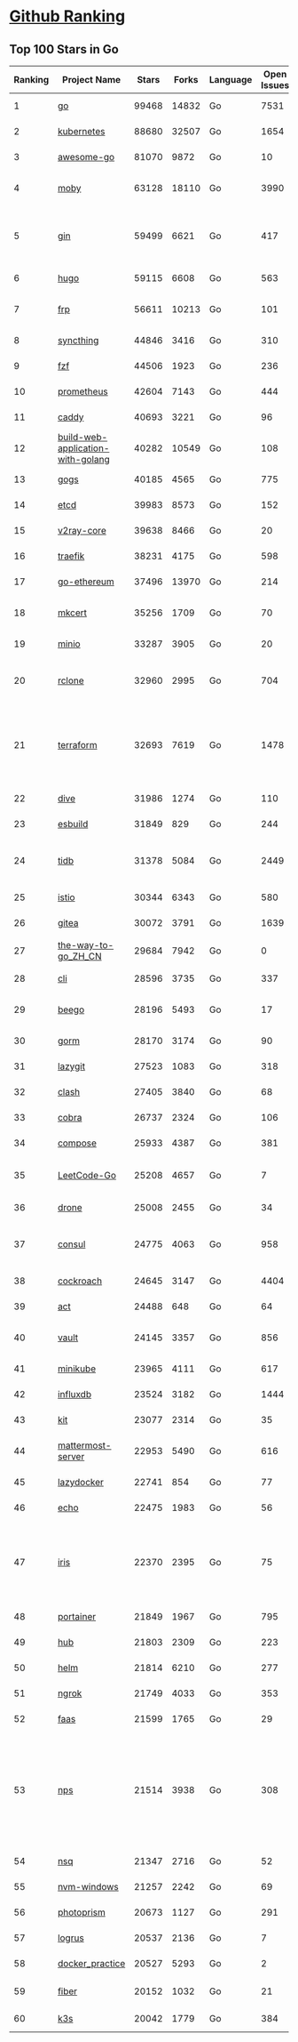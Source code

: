 [Github Ranking](../README.md)
==========

## Top 100 Stars in Go

| Ranking | Project Name | Stars | Forks | Language | Open Issues | Description | Last Commit |
| ------- | ------------ | ----- | ----- | -------- | ----------- | ----------- | ----------- |
| 1 | [go](https://github.com/golang/go) | 99468 | 14832 | Go | 7531 | The Go programming language | 2022-05-25T02:54:51Z |
| 2 | [kubernetes](https://github.com/kubernetes/kubernetes) | 88680 | 32507 | Go | 1654 | Production-Grade Container Scheduling and Management | 2022-05-25T02:57:21Z |
| 3 | [awesome-go](https://github.com/avelino/awesome-go) | 81070 | 9872 | Go | 10 | A curated list of awesome Go frameworks, libraries and software | 2022-05-24T05:09:15Z |
| 4 | [moby](https://github.com/moby/moby) | 63128 | 18110 | Go | 3990 | Moby Project - a collaborative project for the container ecosystem to assemble container-based systems | 2022-05-25T02:41:31Z |
| 5 | [gin](https://github.com/gin-gonic/gin) | 59499 | 6621 | Go | 417 | Gin is a HTTP web framework written in Go (Golang). It features a Martini-like API with much better performance -- up to 40 times faster. If you need smashing performance, get yourself some Gin. | 2022-05-22T14:27:48Z |
| 6 | [hugo](https://github.com/gohugoio/hugo) | 59115 | 6608 | Go | 563 | The world’s fastest framework for building websites. | 2022-05-24T11:57:23Z |
| 7 | [frp](https://github.com/fatedier/frp) | 56611 | 10213 | Go | 101 | A fast reverse proxy to help you expose a local server behind a NAT or firewall to the internet. | 2022-05-23T04:27:05Z |
| 8 | [syncthing](https://github.com/syncthing/syncthing) | 44846 | 3416 | Go | 310 | Open Source Continuous File Synchronization | 2022-05-24T08:02:12Z |
| 9 | [fzf](https://github.com/junegunn/fzf) | 44506 | 1923 | Go | 236 | :cherry_blossom: A command-line fuzzy finder | 2022-05-25T02:33:44Z |
| 10 | [prometheus](https://github.com/prometheus/prometheus) | 42604 | 7143 | Go | 444 | The Prometheus monitoring system and time series database. | 2022-05-24T20:19:56Z |
| 11 | [caddy](https://github.com/caddyserver/caddy) | 40693 | 3221 | Go | 96 | Fast, multi-platform web server with automatic HTTPS | 2022-05-25T00:02:32Z |
| 12 | [build-web-application-with-golang](https://github.com/astaxie/build-web-application-with-golang) | 40282 | 10549 | Go | 108 | A golang ebook intro how to build a web with golang | 2022-05-22T00:51:48Z |
| 13 | [gogs](https://github.com/gogs/gogs) | 40185 | 4565 | Go | 775 | Gogs is a painless self-hosted Git service | 2022-05-23T12:35:08Z |
| 14 | [etcd](https://github.com/etcd-io/etcd) | 39983 | 8573 | Go | 152 | Distributed reliable key-value store for the most critical data of a distributed system | 2022-05-24T21:50:57Z |
| 15 | [v2ray-core](https://github.com/v2ray/v2ray-core) | 39638 | 8466 | Go | 20 | A platform for building proxies to bypass network restrictions. | 2022-05-24T03:01:46Z |
| 16 | [traefik](https://github.com/traefik/traefik) | 38231 | 4175 | Go | 598 | The Cloud Native Application Proxy | 2022-05-24T19:47:44Z |
| 17 | [go-ethereum](https://github.com/ethereum/go-ethereum) | 37496 | 13970 | Go | 214 | Official Go implementation of the Ethereum protocol | 2022-05-25T02:36:03Z |
| 18 | [mkcert](https://github.com/FiloSottile/mkcert) | 35256 | 1709 | Go | 70 | A simple zero-config tool to make locally trusted development certificates with any names you'd like. | 2022-05-16T17:06:09Z |
| 19 | [minio](https://github.com/minio/minio) | 33287 | 3905 | Go | 20 | Multi-Cloud Object Storage | 2022-05-25T02:51:06Z |
| 20 | [rclone](https://github.com/rclone/rclone) | 32960 | 2995 | Go | 704 | "rsync for cloud storage" - Google Drive, S3, Dropbox, Backblaze B2, One Drive, Swift, Hubic, Wasabi, Google Cloud Storage, Yandex Files | 2022-05-24T16:21:41Z |
| 21 | [terraform](https://github.com/hashicorp/terraform) | 32693 | 7619 | Go | 1478 | Terraform enables you to safely and predictably create, change, and improve infrastructure. It is an open source tool that codifies APIs into declarative configuration files that can be shared amongst team members, treated as code, edited, reviewed, and versioned. | 2022-05-24T18:33:25Z |
| 22 | [dive](https://github.com/wagoodman/dive) | 31986 | 1274 | Go | 110 | A tool for exploring each layer in a docker image | 2022-05-24T01:28:06Z |
| 23 | [esbuild](https://github.com/evanw/esbuild) | 31849 | 829 | Go | 244 | An extremely fast JavaScript and CSS bundler and minifier | 2022-05-15T15:05:58Z |
| 24 | [tidb](https://github.com/pingcap/tidb) | 31378 | 5084 | Go | 2449 | TiDB is an open-source, cloud-native, distributed, MySQL-Compatible database for elastic scale and real-time analytics. Try free: https://tidbcloud.com/signup | 2022-05-25T02:57:42Z |
| 25 | [istio](https://github.com/istio/istio) | 30344 | 6343 | Go | 580 | Connect, secure, control, and observe services. | 2022-05-25T02:52:40Z |
| 26 | [gitea](https://github.com/go-gitea/gitea) | 30072 | 3791 | Go | 1639 | Git with a cup of tea, painless self-hosted git service | 2022-05-25T01:41:12Z |
| 27 | [the-way-to-go_ZH_CN](https://github.com/unknwon/the-way-to-go_ZH_CN) | 29684 | 7942 | Go | 0 | 《The Way to Go》中文译本，中文正式名《Go 入门指南》 | 2022-05-23T07:03:46Z |
| 28 | [cli](https://github.com/cli/cli) | 28596 | 3735 | Go | 337 | GitHub’s official command line tool | 2022-05-24T22:40:03Z |
| 29 | [beego](https://github.com/beego/beego) | 28196 | 5493 | Go | 17 | beego is an open-source, high-performance web framework for the Go programming language. | 2022-05-25T03:00:22Z |
| 30 | [gorm](https://github.com/go-gorm/gorm) | 28170 | 3174 | Go | 90 | The fantastic ORM library for Golang, aims to be developer friendly | 2022-05-24T02:51:30Z |
| 31 | [lazygit](https://github.com/jesseduffield/lazygit) | 27523 | 1083 | Go | 318 | simple terminal UI for git commands | 2022-05-22T16:44:30Z |
| 32 | [clash](https://github.com/Dreamacro/clash) | 27405 | 3840 | Go | 68 | A rule-based tunnel in Go. | 2022-05-23T04:58:25Z |
| 33 | [cobra](https://github.com/spf13/cobra) | 26737 | 2324 | Go | 106 | A Commander for modern Go CLI interactions | 2022-05-24T14:46:50Z |
| 34 | [compose](https://github.com/docker/compose) | 25933 | 4387 | Go | 381 | Define and run multi-container applications with Docker | 2022-05-24T15:58:52Z |
| 35 | [LeetCode-Go](https://github.com/halfrost/LeetCode-Go) | 25208 | 4657 | Go | 7 | ✅ Solutions to LeetCode by Go, 100% test coverage, runtime beats 100% / LeetCode 题解 | 2022-05-20T18:46:47Z |
| 36 | [drone](https://github.com/harness/drone) | 25008 | 2455 | Go | 34 | Drone is a Container-Native, Continuous Delivery Platform | 2022-05-19T20:50:30Z |
| 37 | [consul](https://github.com/hashicorp/consul) | 24775 | 4063 | Go | 958 | Consul is a distributed, highly available, and data center aware solution to connect and configure applications across dynamic, distributed infrastructure. | 2022-05-25T02:02:59Z |
| 38 | [cockroach](https://github.com/cockroachdb/cockroach) | 24645 | 3147 | Go | 4404 | CockroachDB - the open source, cloud-native distributed SQL database. | 2022-05-25T02:38:57Z |
| 39 | [act](https://github.com/nektos/act) | 24488 | 648 | Go | 64 | Run your GitHub Actions locally 🚀 | 2022-05-24T20:49:12Z |
| 40 | [vault](https://github.com/hashicorp/vault) | 24145 | 3357 | Go | 856 | A tool for secrets management, encryption as a service, and privileged access management | 2022-05-25T00:29:37Z |
| 41 | [minikube](https://github.com/kubernetes/minikube) | 23965 | 4111 | Go | 617 | Run Kubernetes locally | 2022-05-25T00:04:29Z |
| 42 | [influxdb](https://github.com/influxdata/influxdb) | 23524 | 3182 | Go | 1444 | Scalable datastore for metrics, events, and real-time analytics | 2022-05-24T23:58:14Z |
| 43 | [kit](https://github.com/go-kit/kit) | 23077 | 2314 | Go | 35 | A standard library for microservices. | 2022-05-18T17:42:53Z |
| 44 | [mattermost-server](https://github.com/mattermost/mattermost-server) | 22953 | 5490 | Go | 616 | Mattermost is an open source platform for secure collaboration across the entire software development lifecycle. | 2022-05-25T02:17:11Z |
| 45 | [lazydocker](https://github.com/jesseduffield/lazydocker) | 22741 | 854 | Go | 77 | The lazier way to manage everything docker | 2022-05-19T07:04:08Z |
| 46 | [echo](https://github.com/labstack/echo) | 22475 | 1983 | Go | 56 | High performance, minimalist Go web framework | 2022-05-21T22:30:06Z |
| 47 | [iris](https://github.com/kataras/iris) | 22370 | 2395 | Go | 75 | The fastest HTTP/2 Go Web Framework. A true successor of expressjs and laravel. Supports AWS Lambda, gRPC, MVC, Unique Router, Websockets, Sessions, Test suite, Dependency Injection and more. Thank you / 谢谢 https://github.com/kataras/iris/issues/1329 | 2022-05-24T11:47:58Z |
| 48 | [portainer](https://github.com/portainer/portainer) | 21849 | 1967 | Go | 795 | Making Docker and Kubernetes management easy. | 2022-05-25T00:01:58Z |
| 49 | [hub](https://github.com/github/hub) | 21803 | 2309 | Go | 223 | A command-line tool that makes git easier to use with GitHub. | 2022-04-04T13:16:50Z |
| 50 | [helm](https://github.com/helm/helm) | 21814 | 6210 | Go | 277 | The Kubernetes Package Manager | 2022-05-21T12:30:40Z |
| 51 | [ngrok](https://github.com/inconshreveable/ngrok) | 21749 | 4033 | Go | 353 | Introspected tunnels to localhost | 2022-05-17T08:00:28Z |
| 52 | [faas](https://github.com/openfaas/faas) | 21599 | 1765 | Go | 29 | OpenFaaS - Serverless Functions Made Simple | 2022-05-23T11:52:25Z |
| 53 | [nps](https://github.com/ehang-io/nps) | 21514 | 3938 | Go | 308 | 一款轻量级、高性能、功能强大的内网穿透代理服务器。支持tcp、udp、socks5、http等几乎所有流量转发，可用来访问内网网站、本地支付接口调试、ssh访问、远程桌面，内网dns解析、内网socks5代理等等……，并带有功能强大的web管理端。a lightweight, high-performance, powerful intranet penetration proxy server, with a powerful web management terminal. | 2022-03-31T15:08:56Z |
| 54 | [nsq](https://github.com/nsqio/nsq) | 21347 | 2716 | Go | 52 | A realtime distributed messaging platform | 2022-05-06T16:23:52Z |
| 55 | [nvm-windows](https://github.com/coreybutler/nvm-windows) | 21257 | 2242 | Go | 69 | A node.js version management utility for Windows. Ironically written in Go. | 2022-05-19T15:45:42Z |
| 56 | [photoprism](https://github.com/photoprism/photoprism) | 20673 | 1127 | Go | 291 | AI-Powered Photos App for the Decentralized Web 🌈💎✨ | 2022-05-24T15:25:53Z |
| 57 | [logrus](https://github.com/sirupsen/logrus) | 20537 | 2136 | Go | 7 | Structured, pluggable logging for Go. | 2022-04-14T06:44:38Z |
| 58 | [docker_practice](https://github.com/yeasy/docker_practice) | 20527 | 5293 | Go | 2 | Learn and understand Docker&Container technologies, with real DevOps practice! | 2022-05-24T10:28:56Z |
| 59 | [fiber](https://github.com/gofiber/fiber) | 20152 | 1032 | Go | 21 | ⚡️ Express inspired web framework written in Go | 2022-05-24T06:01:15Z |
| 60 | [k3s](https://github.com/k3s-io/k3s) | 20042 | 1779 | Go | 384 | Lightweight Kubernetes | 2022-05-24T11:23:54Z |

